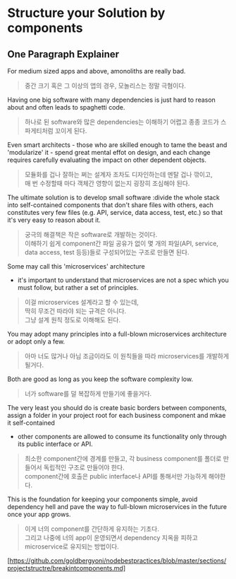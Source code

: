 # Structure your Solution by components

## One Paragraph Explainer
For medium sized apps and above, amonoliths are really bad. 
> 중간 크기 혹은 그 이상의 앱의 경우, 모놀리스는 정말 극혐이다.

Having one big software with many dependencies is just hard to reason about and often leads to spaghetti code.
> 하나로 된 software와 많은 dependencies는 이해하기 어렵고 종종 코드가 스파게티처럼 꼬이게 된다.

Even smart architects - those who are skilled enough to tame the beast and 'modularize' it - spend great mental effot on design,
and each change requires carefully evaluating the impact on other dependent objects. 
> 모듈화를 겁나 잘하는 쩌는 설계자 조차도 디자인하는데 멘탈 겁나 깎이고, <br>
> 매 번 수정할때 마다 객체간 영향이 없는지 굉장히 조심해야 된다.

The ultimate solution is to develop small software
:divide the whole stack into self-contained components that don't share files with others,
each constitutes very few files (e.g. API, service, data access, test, etc.) so that it's very easy to reason about it.
> 궁극의 해결책은 작은 software로 개발하는 것이다. <br>
> 이해하기 쉽게 component간 파일 공유가 없이 몇 개의 파일(API, service, data access, test 등등)들로 구성되어있는 구조로 만들면 된다.

Some may call this 'microservices' architecture 
- it's important to understand that microservices are not a spec which you must follow,
but rather a set of principles.
> 이걸 microservices 설계라고 할 수 있는데,<br>
> 딱히 무조건 따라야 되는 규격은 아니다.<br>
> 그냥 설계 원칙 정도로 이해해도 된다.

You may adopt many principles into a full-blown microservices architecture or adopt only a few.
> 아마 너도 많거나 아님 조금이라도 이 원칙들을 따라 microservices를 개발하게 될거다.

Both are good as long as you keep the software complexity low. 
> 너가 software를 덜 복잡하게 만들기에 좋을거다.

The very least you should do is create basic borders between components,
assign a folder in your project root for each business component and mkae it self-contained
- other components are allowed to consume its functionality only through its public interface or API. 
> 최소한 component간에 경계를 만들고, 각 business component를 폴더로 만들어서 독립적인 구조로 만들어야 한다. <br>
> component간에 호출은 public interface나 API를 통해서만 가능하게 해야한다. 

This is the foundation for keeping your components simple,
avoid dependency hell and pave the way to full-blown microservices in the future once your app grows. 
> 이게 너의 component를 간단하게 유지하는 기초다.<br>
> 그리고 나중에 너의 app이 운영되면서 dependency 지옥을 피하고 microservice로 유지되는 방법이다. 


[https://github.com/goldbergyoni/nodebestpractices/blob/master/sections/projectstructre/breakintcomponents.md]


